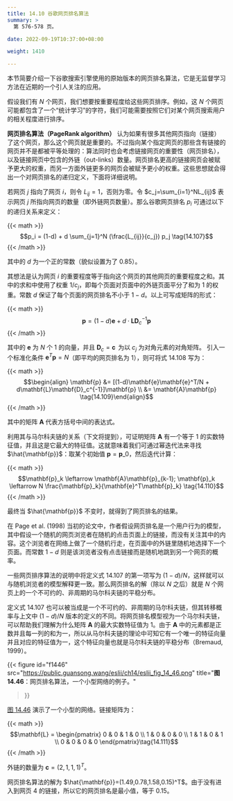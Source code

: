 ```yaml
---
title: 14.10 谷歌网页排名算法
summary: >
  第 576-578 页。

date: 2022-09-19T10:37:00+08:00

weight: 1410

---
```


本节简要介绍一下谷歌搜索引擎使用的原始版本的网页排名算法，它是无监督学习方法在近期的一个引人关注的应用。

假设我们有 $N$ 个网页，我们想要按重要程度给这些网页排序。例如，这 $N$ 个网页可能都包含了一个“统计学习”的字符，我们可能需要按照它们对某个网页搜索用户的相关程度进行排序。

**网页排名算法（PageRank algorithm）** 认为如果有很多其他网页指向（链接）了这个网页，那么这个网页就是重要的。不过指向某个指定网页的那些含有链接的网页并不是都被平等处理的：算法同时也会考虑链接网页的重要性（网页排名），以及链接网页中包含的外链（out-links）数量。网页排名更高的链接网页会被赋予更大的权重，而另一方面外链更多的网页会被赋予更小的权重。这些思想就会得出一个对网页排名的递归定义，下面将详细说明。

若网页 $j$ 指向了网页 $i$，则令 $L_{ij}=1$，否则为零。令 $c_j=\sum_{i=1}^NL_{ij}$ 表示网页 $j$ 所指向网页的数量（即外链网页数量）。那么谷歌网页排名 $p_i$ 可通过以下的递归关系来定义：

{{< math >}}
$$p_i = (1-d) + d \sum_{j=1}^N (\frac{L_{ij}}{c_j}) p_j \tag{14.107}$$
{{< /math >}}

其中的 $d$ 为一个正的常数（貌似设置为了 0.85）。

其想法是认为网页 $i$ 的重要程度等于指向这个网页的其他网页的重要程度之和。其中的求和中使用了权重 $1/c_j$，即每个页面对页面中的外链页面平分了和为 1 的权重。常数 $d$ 保证了每个页面的网页排名不小于 $1-d$。以上可写成矩阵的形式：

{{< math >}}
$$\mathbf{p} = (1-d)\mathbf{e} +
d \cdot \mathbf{L}\mathbf{D}_c^{-1}\mathbf{p}\tag{14.108}$$
{{< /math >}}

其中的 $\mathbf{e}$ 为 $N$ 个 1 的向量，并且 $\mathbf{D}_c=\operatorname{\mathbf{c}}$ 为以 $c_j$ 为对角元素的对角矩阵。
引入一个标准化条件 $\mathbf{e}^T\mathbf{p}=N$（即平均的网页排名为 1），则可将式 14.108 写为：

{{< math >}}
$$\begin{align} \mathbf{p}
&= [(1-d)\mathbf{e}\mathbf{e}^T/N + d\mathbf{L}\mathbf{D}_c^{-1}]\mathbf{p} \\
&= \mathbf{A}\mathbf{p}
\tag{14.109}\end{align}$$
{{< /math >}}

其中的矩阵 $\mathbf{A}$ 代表方括号中间的表达式。

利用其与马尔科夫链的关系（下文将提到），可证明矩阵 $\mathbf{A}$ 有一个等于 1 的实数特征值，并且这是它最大的特征值。这就意味着我们可通过幂迭代法来寻找 $\hat{\mathbf{p}}$：取某个初始值 $\mathbf{p}=\mathbf{p}\_0$，然后迭代计算：

{{< math >}}
$$\mathbf{p}_k \leftarrow \mathbf{A}\mathbf{p}_{k-1};
\mathbf{p}_k \leftarrow N \frac{\mathbf{p}_k}{\mathbf{e}^T\mathbf{p}_k}
\tag{14.110}$$
{{< /math >}}

最终当 $\hat{\mathbf{p}}$ 不变时，就得到了网页排名的结果。

在 Page et al. (1998) 当初的论文中，作者假设网页排名是一个用户行为的模型，其中假设一个随机的网页浏览者在随机的点击页面上的链接，而没有关注其中的内容。这个浏览者在网络上做了一个随机行走，在页面中的外链里随机地选择下一个页面。而常数 $1-d$ 则是该浏览者没有点击链接而是随机地跳到另一个网页的概率。

一些网页排序算法的说明中将定义式 14.107 的第一项写为 $(1-d)/N$，这样就可以与随机浏览者的模型解释更一致。那么网页排名的解（除以 $N$ 之后）就是 $N$ 个网页上的一个不可约的、非周期的马尔科夫链的平稳分布。

定义式 14.107 也可以被当成是一个不可约的、非周期的马尔科夫链，但其转移概率与上文中 $(1-d)/N$ 版本的定义的不同。将网页排名模型视为一个马尔科夫链，可以帮助我们理解为什么矩阵 $\mathbf{A}$ 的最大实数特征值为 1。由于 $\mathbf{A}$ 中的元素都是正数并且每一列的和为一，所以从马尔科夫链的理论中可知它有一个唯一的特征向量并且对应的特征值为一，这个特征向量也就是马尔科夫链的平稳分布（Bremaud, 1999）。

{{< figure
  id="f1446"
  src="https://public.guansong.wang/eslii/ch14/eslii_fig_14_46.png"
  title="**图 14.46**：网页排名算法，一个小型网络的例子。"
>}}

[图 14.46](#figure-f1446) 演示了一个小型的网络。链接矩阵为：

{{< math >}}
$$\mathbf{L} = \begin{pmatrix}
0 & 0 & 1 & 0 \\
1 & 0 & 0 & 0 \\
1 & 1 & 0 & 1 \\
0 & 0 & 0 & 0
\end{pmatrix}\tag{14.111}$$
{{< /math >}}

外链的数量为 $\mathbf{c}=(2,1,1,1)^T$。

网页排名算法的解为 $\hat{\mathbf{p}}=(1.49,0.78,1.58,0.15)^T$。由于没有进入到网页 4 的链接，所以它的网页排名是最小值，等于 0.15。